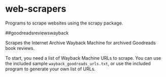 # web-scrapers

Programs to scrape websites using the scrapy package.

##goodreadsreviewswayback

Scrapes the Internet Archive Wayback Machine for archived Goodreads book reviews.

To start, you need a list of Wayback Machine URLs to scrape. You can use the included sample `wayback_goodreads_urls.txt`, or use the included program to generate your own list of URLs.

